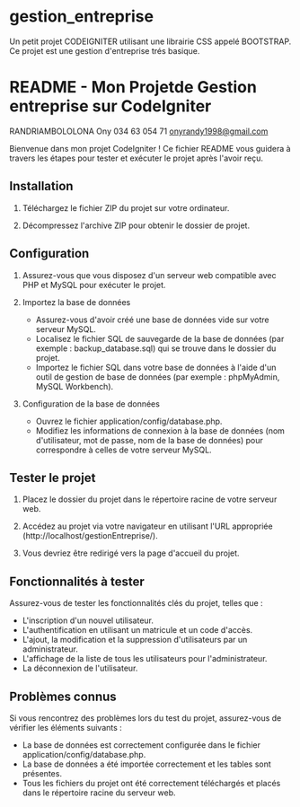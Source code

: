 # gestion_entreprise
Un petit projet CODEIGNITER utilisant une librairie CSS appelé BOOTSTRAP. Ce projet est une gestion d'entreprise trés basique.  
# README - Mon Projetde Gestion entreprise sur CodeIgniter
RANDRIAMBOLOLONA Ony
034 63 054 71
onyrandy1998@gmail.com

Bienvenue dans mon projet CodeIgniter ! Ce fichier README vous guidera à travers les étapes pour tester et exécuter le projet après l'avoir reçu.

## Installation

1. Téléchargez le fichier ZIP du projet sur votre ordinateur.

2. Décompressez l'archive ZIP pour obtenir le dossier de projet.

## Configuration

1. Assurez-vous que vous disposez d'un serveur web compatible avec PHP et MySQL pour exécuter le projet.

2. Importez la base de données

   - Assurez-vous d'avoir créé une base de données vide sur votre serveur MySQL.
   - Localisez le fichier SQL de sauvegarde de la base de données (par exemple : backup_database.sql) qui se trouve dans le dossier du projet.
   - Importez le fichier SQL dans votre base de données à l'aide d'un outil de gestion de base de données (par exemple : phpMyAdmin, MySQL Workbench).

3. Configuration de la base de données

   - Ouvrez le fichier application/config/database.php.
   - Modifiez les informations de connexion à la base de données (nom d'utilisateur, mot de passe, nom de la base de données) pour correspondre à celles de votre serveur MySQL.

## Tester le projet

1. Placez le dossier du projet dans le répertoire racine de votre serveur web.

2. Accédez au projet via votre navigateur en utilisant l'URL appropriée (http://localhost/gestionEntreprise/).

3. Vous devriez être redirigé vers la page d'accueil du projet.

## Fonctionnalités à tester

Assurez-vous de tester les fonctionnalités clés du projet, telles que :

- L'inscription d'un nouvel utilisateur.
- L'authentification en utilisant un matricule et un code d'accès.
- L'ajout, la modification et la suppression d'utilisateurs par un administrateur.
- L'affichage de la liste de tous les utilisateurs pour l'administrateur.
- La déconnexion de l'utilisateur.

## Problèmes connus

Si vous rencontrez des problèmes lors du test du projet, assurez-vous de vérifier les éléments suivants :

- La base de données est correctement configurée dans le fichier application/config/database.php.
- La base de données a été importée correctement et les tables sont présentes.
- Tous les fichiers du projet ont été correctement téléchargés et placés dans le répertoire racine du serveur web.

